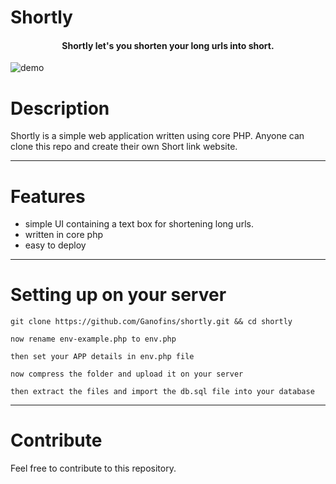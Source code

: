# Shortly

<h4 align="center">Shortly let's you shorten your long urls into short.</h4>

![demo](https://i.imgur.com/FAUfNa4.gif)

# Description
Shortly is a simple web application written using core PHP. Anyone can clone this repo and create their own Short link website.

<hr>

# Features

- simple UI containing a text box for shortening long urls.
- written in core php
- easy to deploy

<hr>

# Setting up on your server
```
git clone https://github.com/Ganofins/shortly.git && cd shortly

now rename env-example.php to env.php

then set your APP details in env.php file

now compress the folder and upload it on your server

then extract the files and import the db.sql file into your database

```

<hr>

# Contribute
Feel free to contribute to this repository.
